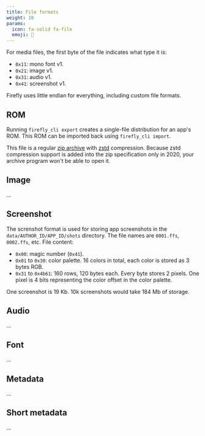 ```yaml
---
title: File formats
weight: 10
params:
  icon: fa-solid fa-file
  emoji: 📄
---
```


For media files, the first byte of the file indicates what type it is:

* `0x11`: mono font v1.
* `0x21`: image v1.
* `0x31`: audio v1.
* `0x41`: screenshot v1.

Firefly uses little endian for everything, including custom file formats.

## ROM

Running `firefly_cli export` creates a single-file distribution for an app's ROM. This ROM can be imported back using `firefly_cli import`.

This file is a regular [zip archive](https://en.wikipedia.org/wiki/ZIP_(file_format)) with [zstd](https://en.wikipedia.org/wiki/Zstd) compression. Because zstd compression support is added into the zip specification only in 2020, your archive program won't be able to open it.

## Image

...

## Screenshot

The screnshot format is used for storing app screenshots in the `data/AUTHOR_ID/APP_ID/shots` directory. The file names are `0001.ffs`, `0002.ffs`, etc. File content:

* `0x00`: magic number (`0x41`).
* `0x01` to `0x30`: color palette. 16 colors in total, each color is stored as 3 bytes RGB.
* `0x31` to `0x4b61`: 160 rows, 120 bytes each. Every byte stores 2 pixels. One pixel is 4 bits representing the color offset in the color palette.

One screenshot is 19 Kb. 10k screenshots would take 184 Mb of storage.

## Audio

...

## Font

...

## Metadata

...

## Short metadata

...
